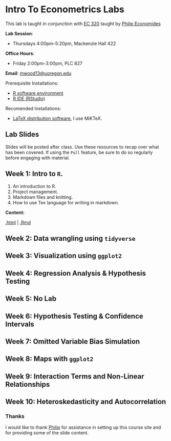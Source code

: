 # Intro To Econometrics Labs

This lab is taught in conjunction with [EC 320](https://github.com/peconomi/EC320_Econometrics) taught by [Philip Economides](https://philip-economides.com/)

**Lab Session**: 
- Thursdays 4:00pm–5:20pm, Mackenzie Hall 422

**Office Hours**: 
- Friday 2:00pm-3:00pm, PLC 827

**Email**: mwood13@uoregon.edu

Prerequisite Installations:

- [R software environment](https://www.r-project.org/)
- [R IDE (RStudio)](https://www.rstudio.com/products/rstudio/download/#download)

Recomended Installations:

- [LaTeX distribution software](https://www.latex-project.org/get/#tex-distributions), I use MiKTeX.

## Lab Slides

Slides will be posted after class. Use these resources to recap over what has been covered. If using the `Pull` feature, be sure to do so regularly before engaging with material. 

## Week 1: Intro to `R`.

1. An introduction to R.
2. Project management.
3. Markdown files and knitting. 
4. How to use Tex language for writing in markdown. 

**Content:**

[.html](https://raw.githack.com//mwood13/Winter_22_EC_320_Labs/blob/main/Slides/Week-1.html) | [.Rmd](https://github.com/mwood13/Winter_22_EC_320_Labs/blob/main/Slides/Week%201.Rmd)

## Week 2: Data wrangling using `tidyverse`

## Week 3: Visualization using `ggplot2`

## Week 4: Regression Analysis & Hypothesis Testing

## Week 5: No Lab

## Week 6: Hypothesis Testing & Confidence Intervals

## Week 7: Omitted Variable Bias Simulation

## Week 8: Maps with `ggplot2`

## Week 9: Interaction Terms and Non-Linear Relationships

## Week 10: Heteroskedasticity and Autocorrelation



### Thanks

I would like to thank [Philip](https://philip-economides.com/) for assistance in setting up this course site and for providing some of the slide content. 
